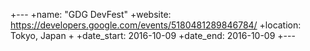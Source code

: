 +---
+name: "GDG DevFest"
+website: https://developers.google.com/events/5180481289846784/
+location: Tokyo, Japan
+
+date_start: 2016-10-09
+date_end:   2016-10-09
+---
